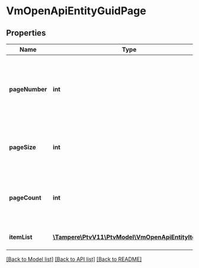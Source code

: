 # VmOpenApiEntityGuidPage

## Properties
Name | Type | Description | Notes
------------ | ------------- | ------------- | -------------
**pageNumber** | **int** | Resultset page number (resultset paging). Page numbering starts from one. | [optional] 
**pageSize** | **int** | How many results per page are returned (resultset paging). | [optional] 
**pageCount** | **int** | Total count of pages the resultset has (resultset paging). | [optional] 
**itemList** | [**\Tampere\PtvV11\PtvModel\VmOpenApiEntityItem[]**](VmOpenApiEntityItem.md) | List of entity Guids. | [optional] 

[[Back to Model list]](../../README.md#documentation-for-models) [[Back to API list]](../../README.md#documentation-for-api-endpoints) [[Back to README]](../../README.md)


